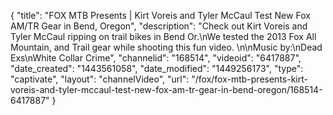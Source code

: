 {
    "title": "FOX MTB Presents | Kirt Voreis and Tyler McCaul Test New Fox AM\/TR Gear in Bend, Oregon",
    "description": "Check out Kirt Voreis and Tyler McCaul ripping on trail bikes in Bend Or.\nWe tested the 2013 Fox All Mountain, and Trail gear while shooting this fun video. \n\nMusic by:\nDead Exs\nWhite Collar Crime",
    "channelid": "168514",
    "videoid": "6417887",
    "date_created": "1443561058",
    "date_modified": "1449256173",
    "type": "captivate",
    "layout": "channelVideo",
    "url": "\/fox\/fox-mtb-presents-kirt-voreis-and-tyler-mccaul-test-new-fox-am-tr-gear-in-bend-oregon\/168514-6417887"
}